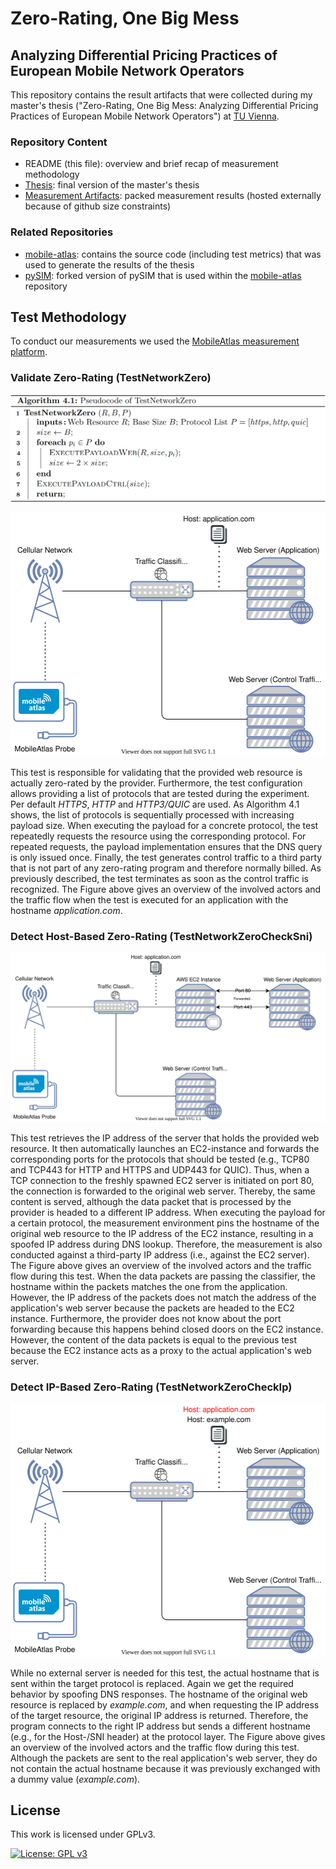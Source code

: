 # Zero-Rating, One Big Mess
## Analyzing Differential Pricing Practices of European Mobile Network Operators
This repository contains the result artifacts that were collected during my master's thesis ("Zero-Rating, One Big Mess: Analyzing Differential Pricing Practices of European Mobile Network Operators") at [TU Vienna](https://www.tuwien.at/en/).

### Repository Content
* README (this file): overview and brief recap of measurement methodology
* [Thesis](Thesis.pdf): final version of the master's thesis
* [Measurement Artifacts](https://mobileatlas.eu/thesis/results.zip): packed measurement results (hosted externally because of github size constraints)

### Related Repositories
* [mobile-atlas](https://github.com/sbaresearch/mobile-atlas): contains the source code (including test metrics) that was used to generate the results of the thesis
* [pySIM](https://github.com/GGegenhuber/pysim): forked version of pySIM that is used within the [mobile-atlas](https://github.com/sbaresearch/mobile-atlas) repository

## Test Methodology
To conduct our measurements we used the [MobileAtlas measurement platform](https://mobileatlas.eu/).

### Validate Zero-Rating (TestNetworkZero)

<p align="left">
    <img alt="TestNetworkZero Algorithm" title="TestNetworkZero Algorithm" src="images/TestNetworkZero_Algo.png" width="600">
</p>

![TestNetworkZero](images/TestNetworkZero.svg)

This test is responsible for validating that the provided web resource is actually zero-rated by the provider.
Furthermore, the test configuration allows providing a list of protocols that are tested during the experiment.
Per default *HTTPS*, *HTTP* and *HTTP3/QUIC* are used.
As Algorithm 4.1 shows, the list of protocols is sequentially processed with increasing payload size.
When executing the payload for a concrete protocol, the test repeatedly requests the resource using the corresponding protocol. For repeated requests, the payload implementation ensures that the DNS query is only issued once.
Finally, the test generates control traffic to a third party that is not part of any zero-rating program and therefore normally billed.
As previously described, the test terminates as soon as the control traffic is recognized.
The Figure above gives an overview of the involved actors and the traffic flow when the test is executed for an application with the hostname *application.com*.


### Detect Host-Based Zero-Rating (TestNetworkZeroCheckSni)

![TestNetworkZeroCheckSni](images/TestNetworkZeroCheckSni.svg)

This test retrieves the IP address of the server that holds the provided web resource.
It then automatically launches an EC2-instance and forwards the corresponding ports for the protocols that should be tested (e.g., TCP80 and TCP443 for HTTP and HTTPS and UDP443 for QUIC).
Thus, when a TCP connection to the freshly spawned EC2 server is initiated on port 80, the connection is forwarded to the original web server. Thereby, the same content is served, although the data packet that is processed by the provider is headed to a different IP address.
When executing the payload for a certain protocol, the measurement environment pins the hostname of the original web resource to the IP address of the EC2 instance, resulting in a spoofed IP address during DNS lookup. Therefore, the measurement is also conducted against a third-party IP address (i.e., against the EC2 server).
The Figure above gives an overview of the involved actors and the traffic flow during this test. When the data packets are passing the classifier, the hostname within the packets matches the one from the application. However, the IP address of the packets does not match the address of the application's web server because the packets are headed to the EC2 instance. Furthermore, the provider does not know about the port forwarding because this happens behind closed doors on the EC2 instance. However, the content of the data packets is equal to the previous test because the EC2 instance acts as a proxy to the actual application's web server.


### Detect IP-Based Zero-Rating (TestNetworkZeroCheckIp)

![TestNetworkZeroCheckIp](images/TestNetworkZeroCheckIp.svg)

While no external server is needed for this test, the actual hostname that is sent within the target protocol is replaced. Again we get the required behavior by spoofing DNS responses.
The hostname of the original web resource is replaced by *example.com*, and when requesting the IP address of the target resource, the original IP address is returned.
Therefore, the program connects to the right IP address but sends a different hostname (e.g., for the Host-/SNI header) at the protocol layer.
The Figure above gives an overview of the involved actors and the traffic flow during this test.
Although the packets are sent to the real application's web server, they do not contain the actual hostname because it was previously exchanged with a dummy value (*example.com*).

License
---------------------------------------

This work is licensed under GPLv3.

[![License: GPL v3](https://img.shields.io/badge/License-GPLv3-blue.svg)](https://www.gnu.org/licenses/gpl-3.0)
